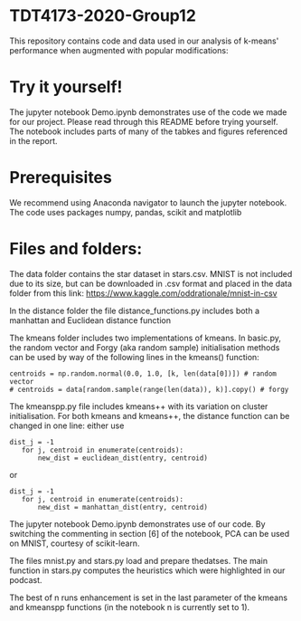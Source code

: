 # TDT4173-2020-Group12

This repository contains code and data used in our analysis of k-means' performance when augmented with popular modifications:

# Try it yourself!
The jupyter notebook Demo.ipynb demonstrates use of the code we made for our project. Please read through this README before trying yourself. The notebook includes parts of many of the tabkes and figures referenced in the report.

# Prerequisites
We recommend using Anaconda navigator to launch the jupyter notebook. The code uses packages numpy, pandas, scikit and matplotlib

# Files and folders:

The data folder contains the star dataset in stars.csv. MNIST is not included due to its size, but can be downloaded in .csv format and placed in the data folder from this link: https://www.kaggle.com/oddrationale/mnist-in-csv

In the distance folder the file distance_functions.py includes both a manhattan and Euclidean distance function

The kmeans folder includes two implementations of kmeans. In basic.py, the random vector and Forgy (aka random sample) initialisation methods can be used by way of the following lines in the kmeans() function:

```
centroids = np.random.normal(0.0, 1.0, [k, len(data[0])]) # random vector
# centroids = data[random.sample(range(len(data)), k)].copy() # forgy
```

The kmeanspp.py file includes kmeans++ with its variation on cluster initialisation. For both kmeans and kmeans++, the distance function can be changed in one line: either use

```
dist_j = -1
   for j, centroid in enumerate(centroids):
       new_dist = euclidean_dist(entry, centroid)
```
or
```
dist_j = -1
   for j, centroid in enumerate(centroids):
       new_dist = manhattan_dist(entry, centroid)
```

The jupyter notebook Demo.ipynb demonstrates use of our code. By switching the commenting in section \[6\] of the notebook, PCA can be used on MNIST, courtesy of scikit-learn.

The files mnist.py and stars.py load and prepare thedatses. The main function in stars.py computes the heuristics which were highlighted in our podcast.

The best of n runs enhancement is set in the last parameter of the kmeans and kmeanspp functions (in the notebook n is currently set to 1).
